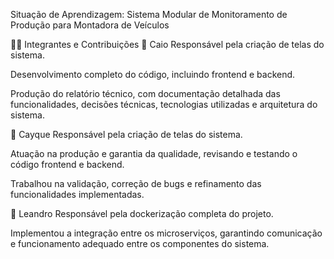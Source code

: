 Situação de Aprendizagem: Sistema Modular de Monitoramento de Produção para Montadora de Veículos

🧑‍💻 Integrantes e Contribuições
🎨 Caio
Responsável pela criação de telas do sistema.

Desenvolvimento completo do código, incluindo frontend e backend.

Produção do relatório técnico, com documentação detalhada das funcionalidades, decisões técnicas, tecnologias utilizadas e arquitetura do sistema.

🎨 Cayque
Responsável pela criação de telas do sistema.

Atuação na produção e garantia da qualidade, revisando e testando o código frontend e backend.

Trabalhou na validação, correção de bugs e refinamento das funcionalidades implementadas.

🐳 Leandro
Responsável pela dockerização completa do projeto.

Implementou a integração entre os microserviços, garantindo comunicação e funcionamento adequado entre os componentes do sistema.